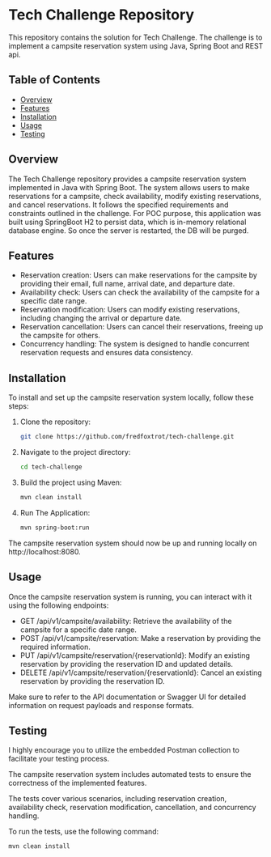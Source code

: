 # Tech Challenge Repository

This repository contains the solution for Tech Challenge. 
The challenge is to implement a campsite reservation system using Java, Spring Boot and REST api.

## Table of Contents

- [Overview](#overview)
- [Features](#features)
- [Installation](#installation)
- [Usage](#usage)
- [Testing](#testing)

## Overview

The Tech Challenge repository provides a campsite reservation system implemented in Java with Spring Boot. The system allows users to make reservations for a campsite, check availability, modify existing reservations, and cancel reservations. It follows the specified requirements and constraints outlined in the challenge.
For POC purpose, this application was built using SpringBoot H2 to persist data, which is in-memory relational database engine.
So once the server is restarted, the DB will be purged.

## Features

- Reservation creation: Users can make reservations for the campsite by providing their email, full name, arrival date, and departure date.
- Availability check: Users can check the availability of the campsite for a specific date range.
- Reservation modification: Users can modify existing reservations, including changing the arrival or departure date.
- Reservation cancellation: Users can cancel their reservations, freeing up the campsite for others.
- Concurrency handling: The system is designed to handle concurrent reservation requests and ensures data consistency.

## Installation

To install and set up the campsite reservation system locally, follow these steps:

1. Clone the repository:

   ```bash
   git clone https://github.com/fredfoxtrot/tech-challenge.git

2. Navigate to the project directory:

   ```bash
   cd tech-challenge

3. Build the project using Maven:

   ```bash
   mvn clean install

4. Run The Application:

   ```bash
   mvn spring-boot:run

The campsite reservation system should now be up and running locally on http://localhost:8080.

## Usage
Once the campsite reservation system is running, you can interact with it using the following endpoints:

- GET /api/v1/campsite/availability: Retrieve the availability of the campsite for a specific date range.
- POST /api/v1/campsite/reservation: Make a reservation by providing the required information.
- PUT /api/v1/campsite/reservation/{reservationId}: Modify an existing reservation by providing the reservation ID and updated details.
- DELETE /api/v1/campsite/reservation/{reservationId}: Cancel an existing reservation by providing the reservation ID.

Make sure to refer to the API documentation or Swagger UI for detailed information on request payloads and response formats.

## Testing
I highly encourage you to utilize the embedded Postman collection to facilitate your testing process.

The campsite reservation system includes automated tests to ensure the correctness of the implemented features. 

The tests cover various scenarios, including reservation creation, availability check, reservation modification, cancellation, and concurrency handling.

To run the tests, use the following command:

   ```bash
   mvn clean install

